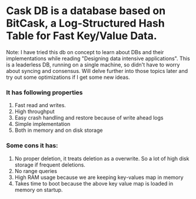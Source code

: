 # Cask DB is a database based on BitCask, a Log-Structured Hash Table for Fast Key/Value Data.
Note: I have tried this db on concept to learn about DBs and their implementations while reading "Designing data intensive applications". This is a leaderless DB, running on a single machine, so didn't have to worry about syncing and consensus. Will delve further into those topics later and try out some optimizations if I get some new ideas.
### It has following properties
1. Fast read and writes.
2. High throughput
3. Easy crash handling and restore because of write ahead logs
4. Simple implementation
5. Both in memory and on disk storage

### Some cons it has:
1. No proper deletion, it treats deletion as a overwrite. So a lot of high disk storage if frequent deletions.
2. No range queries
3. High RAM usage because we are keeping key-values map in memory
4. Takes time to boot because the above key value map is loaded in memory on startup.